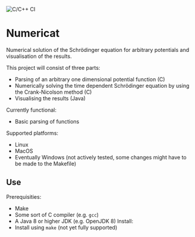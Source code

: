 ![C/C++ CI](https://github.com/MetaColon/Numericat/workflows/C/C++%20CI/badge.svg?branch=Develop)

# Numericat
Numerical solution of the Schrödinger equation for arbitrary potentials and visualisation of the results.

This project will consist of three parts:
* Parsing of an arbitrary one dimensional potential function (C)
* Numerically solving the time dependent Schrödinger equation by using the Crank-Nicolson method (C)
* Visualising the results (Java)

Currently functional:
* Basic parsing of functions

Supported platforms:
* Linux
* MacOS
* Eventually Windows (not actively tested, some changes might have to be made to the Makefile)

## Use
Prerequisities:
* Make
* Some sort of C compiler (e.g. `gcc`)
* A Java 8 or higher JDK (e.g. OpenJDK 8)
Install:
* Install using `make` (not yet fully supported)
